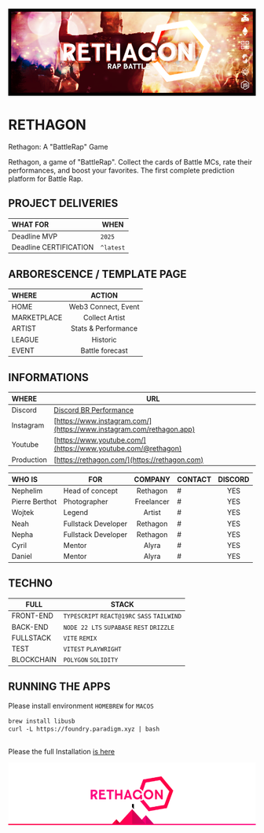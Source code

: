 ![Cover](https://github.com/nephcode/rethagon/blob/main/.github/images/rethagonReadmeHeader.png)

<!-- ∵ ƸӜƷ ∴∵ ƸӜƷ ∴∵ ƸӜƷ ∴∵ ƸӜƷ ∴∵ ƸӜƷ ∴∵ ƸӜƷ ∴∵ ƸӜƷ ∴∵ ƸӜƷ ∴∵ ƸӜƷ ∴∵ ƸӜƷ ∴∵ ƸӜƷ ∴∵ ƸӜƷ ∴ -->

# RETHAGON

Rethagon: A "BattleRap" Game

Rethagon, a game of "BattleRap". Collect the cards of Battle MCs, rate their performances, and boost your favorites. The first complete prediction platform for Battle Rap.

## PROJECT DELIVERIES

| WHAT FOR               | WHEN      |
| :--------------------- | --------- |
| Deadline MVP           | `2025`    |
| Deadline CERTIFICATION | `^latest` |

## ARBORESCENCE / TEMPLATE PAGE

| WHERE       |       ACTION        |
| :---------- | :-----------------: |
| HOME        | Web3 Connect, Event |
| MARKETPLACE |   Collect Artist    |
| ARTIST      | Stats & Performance |
| LEAGUE      |      Historic       |
| EVENT       |   Battle forecast   |

## INFORMATIONS

| WHERE      | URL                                                                  |
| :--------- | -------------------------------------------------------------------- |
| Discord    | [Discord BR Performance]()                                           |
| Instagram  | [https://www.instagram.com/](https://www.instagram.com/rethagon.app) |
| Youtube    | [https://www.youtube.com/](https://www.youtube.com/@rethagon)        |
| Production | [https://rethagon.com/](https://rethagon.com)                        |

| WHO IS         | FOR                 |  COMPANY   | CONTACT | DISCORD |
| :------------- | ------------------- | :--------: | ------- | :-----: |
| Nephelim       | Head of concept     |  Rethagon  | #       |   YES   |
| Pierre Berthot | Photographer        | Freelancer | #       |   YES   |
| Wojtek         | Legend              |   Artist   | #       |   YES   |
| Neah           | Fullstack Developer |  Rethagon  | #       |   YES   |
| Nepha          | Fullstack Developer |  Rethagon  | #       |   YES   |
| Cyril          | Mentor              |   Alyra    | #       |   YES   |
| Daniel         | Mentor              |   Alyra    | #       |   YES   |

## TECHNO

| FULL       | STACK                                       |
| ---------- | ------------------------------------------- |
| FRONT-END  | `TYPESCRIPT` `REACT@19RC` `SASS` `TAILWIND` |
| BACK-END   | `NODE 22 LTS` `SUPABASE` `REST` `DRIZZLE`   |
| FULLSTACK  | `VITE` `REMIX`                              |
| TEST       | `VITEST` `PLAYWRIGHT`                       |
| BLOCKCHAIN | `POLYGON` `SOLIDITY`                        |

## RUNNING THE APPS

Please install environment `HOMEBREW` for `MACOS`

```
brew install libusb
curl -L https://foundry.paradigm.xyz | bash


```

Please the full Installation [is here](INSTALL.md)

![Cover](https://github.com/nephcode/rethagon/blob/main/.github/images/rethagonReadmeFooter.png)
